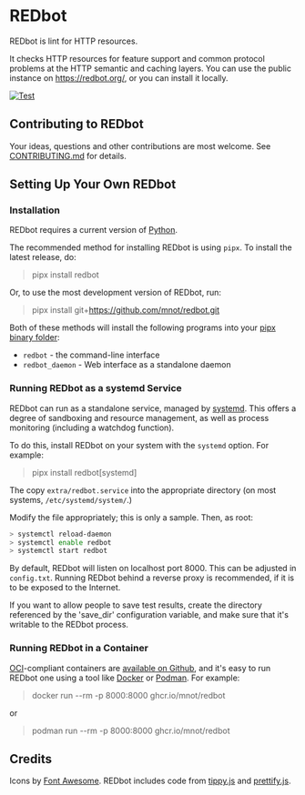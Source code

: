 # REDbot

REDbot is lint for HTTP resources.

It checks HTTP resources for feature support and common protocol problems at the HTTP semantic and caching layers. You can use the public instance on <https://redbot.org/>, or you can install it locally.

[![Test](https://github.com/mnot/redbot/actions/workflows/test.yml/badge.svg)](https://github.com/mnot/redbot/actions/workflows/test.yml)


## Contributing to REDbot

Your ideas, questions and other contributions are most welcome. See
[CONTRIBUTING.md](CONTRIBUTING.md) for details.


## Setting Up Your Own REDbot

### Installation

REDbot requires a current version of [Python](https://python.org/).

The recommended method for installing REDbot is using `pipx`. To install the latest release, do:

> pipx install redbot

Or, to use the most development version of REDbot, run:

> pipx install git+https://github.com/mnot/redbot.git

Both of these methods will install the following programs into your [pipx binary folder](https://pypa.github.io/pipx/installation/):

* `redbot` - the command-line interface
* `redbot_daemon` - Web interface as a standalone daemon


### Running REDbot as a systemd Service

REDbot can run as a standalone service, managed by [systemd](https://freedesktop.org/wiki/Software/systemd/). This offers a degree of sandboxing and resource management, as well as process monitoring (including a watchdog function).

To do this, install REDbot on your system with the `systemd` option. For example:

> pipx install redbot[systemd]

The copy `extra/redbot.service` into the appropriate directory (on most systems, `/etc/systemd/system/`.)

Modify the file appropriately; this is only a sample. Then, as root:

~~~ bash
> systemctl reload-daemon
> systemctl enable redbot
> systemctl start redbot
~~~

By default, REDbot will listen on localhost port 8000. This can be adjusted in `config.txt`. Running REDbot behind a reverse proxy is recommended, if it is to be exposed to the Internet.

If you want to allow people to save test results, create the directory referenced by the 'save_dir' configuration variable, and make sure that it's writable to the REDbot process.


### Running REDbot in a Container

[OCI](https://opencontainers.org)-compliant containers are [available on Github](https://github.com/mnot/redbot/pkgs/container/redbot), and it's easy to run REDbot one using a tool like [Docker](https://www.docker.com) or [Podman](https://podman.io). For example:

> docker run --rm -p 8000:8000 ghcr.io/mnot/redbot

or

> podman run --rm -p 8000:8000 ghcr.io/mnot/redbot


## Credits

Icons by [Font Awesome](https://fontawesome.com/). REDbot includes code from [tippy.js](https://atomiks.github.io/tippyjs/) and [prettify.js](https://github.com/google/code-prettify).

